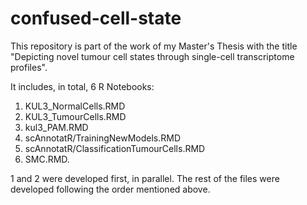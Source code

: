 # confused-cell-state
This repository is part of the work of my Master's Thesis with the title "Depicting novel tumour cell states through single-cell transcriptome profiles".

It includes, in total, 6 R Notebooks:
1) KUL3_NormalCells.RMD
2) KUL3_TumourCells.RMD
3) kul3_PAM.RMD
4) scAnnotatR/TrainingNewModels.RMD
5) scAnnotatR/ClassificationTumourCells.RMD
6) SMC.RMD.

1 and 2 were developed first, in parallel. The rest of the files were developed following the order mentioned above.

